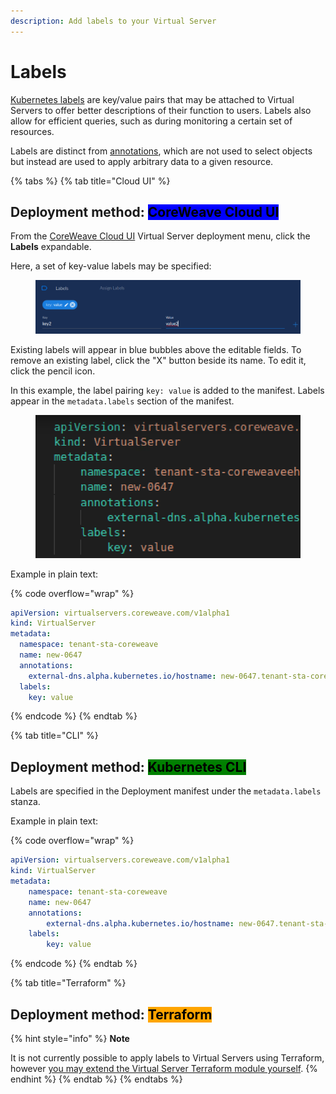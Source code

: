 ```yaml
---
description: Add labels to your Virtual Server
---
```


# Labels

[Kubernetes labels](https://kubernetes.io/docs/concepts/overview/working-with-objects/labels/) are key/value pairs that may be attached to Virtual Servers to offer better descriptions of their function to users. Labels also allow for efficient queries, such as during monitoring a certain set of resources.

Labels are distinct from [annotations](https://kubernetes.io/docs/concepts/overview/working-with-objects/annotations/), which are not used to select objects but instead are used to apply arbitrary data to a given resource.

{% tabs %}
{% tab title="Cloud UI" %}
## Deployment method: <mark style="background-color:blue;">CoreWeave Cloud UI</mark>

From the [CoreWeave Cloud UI](../../../virtual-servers/deployment-methods/coreweave-apps.md) Virtual Server deployment menu, click the **Labels** expandable.

Here, a set of key-value labels may be specified:

<figure><img src="../../.gitbook/assets/image (29) (1).png" alt=""><figcaption></figcaption></figure>

Existing labels will appear in blue bubbles above the editable fields. To remove an existing label, click the "X" button beside its name. To edit it, click the pencil icon.

In this example, the label pairing `key: value` is added to the manifest. Labels appear in the `metadata.labels` section of the manifest.

<figure><img src="../../.gitbook/assets/image (69).png" alt=""><figcaption></figcaption></figure>

Example in plain text:

{% code overflow="wrap" %}
```yaml
apiVersion: virtualservers.coreweave.com/v1alpha1
kind: VirtualServer
metadata:
  namespace: tenant-sta-coreweave
  name: new-0647
  annotations:
    external-dns.alpha.kubernetes.io/hostname: new-0647.tenant-sta-coreweave.coreweave.cloud
  labels:
    key: value
```
{% endcode %}
{% endtab %}

{% tab title="CLI" %}
## Deployment method: <mark style="background-color:green;">Kubernetes CLI</mark>

Labels are specified in the Deployment manifest under the `metadata.labels` stanza.

Example in plain text:

{% code overflow="wrap" %}
```yaml
apiVersion: virtualservers.coreweave.com/v1alpha1
kind: VirtualServer
metadata:
    namespace: tenant-sta-coreweave
    name: new-0647
    annotations:
        external-dns.alpha.kubernetes.io/hostname: new-0647.tenant-sta-coreweave.coreweave.cloud
    labels:
        key: value
```
{% endcode %}
{% endtab %}

{% tab title="Terraform" %}
## Deployment method: <mark style="background-color:orange;">Terraform</mark>

{% hint style="info" %}
**Note**

It is not currently possible to apply labels to Virtual Servers using Terraform, however [you may extend the Virtual Server Terraform module yourself](../../../virtual-server/examples/terraform/vs.tf).
{% endhint %}
{% endtab %}
{% endtabs %}

